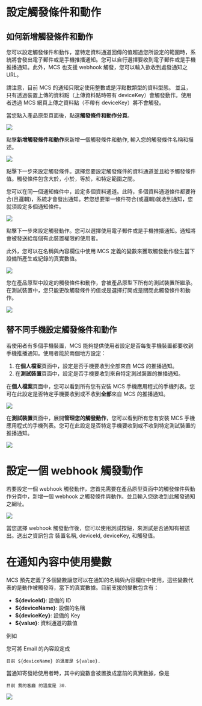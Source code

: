 # 設定觸發條件和動作

## 如何新增觸發條件和動作

您可以設定觸發條件和動作，當特定資料通道回傳的值超過您所設定的範圍時，系統將會發出電子郵件或是手機推播通知。您可以自行選擇要收到電子郵件或是手機推播通知。此外，MCS 也支援 webhook 觸發，您可以輸入欲收到處發通知之 URL。

請注意，目前 MCS 的通知只限定使用整數或是浮點數類型的資料型態。 並且，只有透過裝置上傳的資料點（上傳資料點時帶有 deviceKey）會觸發動作。使用者透過 MCS 網頁上傳之資料點（不帶有 deviceKey）將不會觸發。


當您點入產品原型頁面後，點選**觸發條件和動作分頁**。

![](../images/Trigger/img_trigger_01.png)

點擊**新增觸發條件和動作**來新增一個觸發條件和動作, 輸入您的觸發條件名稱和描述。

![](../images/Trigger/img_trigger_02.png)

點擊下一步來設定觸發條件。選擇您要設定觸發條件的資料通道並且給予觸發條件值。觸發條件包含大於，小於，等於，和特定範圍之間。

您可以在同一個通知條件中，設定多個資料通道。此時，多個資料通道條件都要符合(且邏輯)，系統才會發出通知。若您想要單一條件符合(或邏輯)就收到通知，您就須設定多個通知條件。


![](../images/Trigger/img_trigger_03.png)

點擊下一步來設定觸發動作。您可以選擇使用電子郵件或是手機推播通知。通知將會被發送給每個有此裝置權限的使用者。

此外，您可以在名稱與內容欄位中使用 MCS 定義的變數來獲取觸發動作發生當下設備所產生或紀錄的真實數值。


![](../images/Trigger/img_trigger_04.png)

您在產品原型中設定的觸發條件和動作，會被產品原型下所有的測試裝置所繼承。在測試裝置中，您只能更改觸發條件的值或是選擇打開或是關閉此觸發條件和動作。

![](../images/Trigger/img_trigger_05.png)

## 替不同手機設定觸發條件和動作

若使用者有多個手機裝置，MCS 能夠提供使用者設定是否每隻手機裝置都要收到手機推播通知。使用者能於兩個地方設定：

1. 在**個人檔案**頁面中，設定是否手機要收到全部來自 MCS 的推播通知。
2. 在**測試裝置**頁面中，設定是否手機要收到來自特定測試裝置的推播通知。

在**個人檔案**頁面中，您可以看到所有您有安裝 MCS 手機應用程式的手機列表。您可在此設定是否特定手機要收到或不收到**全部**來自 MCS 的推播通知。

![](../images/Trigger/img_trigger_06.png)

在**測試裝置**頁面中，展開**管理您的觸發動作**，您可以看到所有您有安裝 MCS 手機應用程式的手機列表。您可在此設定是否特定手機要收到或不收到特定測試裝置的推播通知。

![](../images/Trigger/img_trigger_07.png)

# 設定一個 webhook 觸發動作

若要設定一個 webhook 觸發動作，您首先需要在產品原型頁面中的觸發條件與動作分頁中，新增一個 webhook 之觸發條件與動作。並且輸入您欲收到此觸發通知之網址。


![](../images/Trigger/img_trigger_08.png)

當您選擇 webhook 觸發動作後，您可以使用測試按鈕，來測試是否通知有被送出。送出之資訊包含 裝置名稱, deviceId, deviceKey, 和觸發值。

# 在通知內容中使用變數
MCS 預先定義了多個變數讓您可以在通知的名稱與內容欄位中使用，這些變數代表的是動作被觸發時，當下的真實數據。目前支援的變數包含有：

* **${deviceId}**: 設備的 ID
* **${deviceName}**: 設備的名稱
* **${deviceKey}**: 設備的 Key
* **${value}**: 資料通道的數值

例如

您可將 Email 的內容設定成
	
	目前 ${deviceName} 的溫度是 ${value}.

當通知寄發給使用者時，其中的變數會被置換成當前的真實數據，像是

	目前 我的客廳 的溫度是 30.
	
![](../images/Trigger/img_trigger_09.png)

